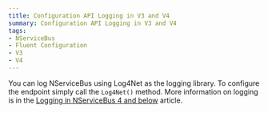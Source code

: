 ```yaml
---
title: Configuration API Logging in V3 and V4
summary: Configuration API Logging in V3 and V4
tags:
- NServiceBus
- Fluent Configuration
- V3
- V4
---
```


You can log NServiceBus using Log4Net as the logging library. To configure the endpoint simply call the `Log4Net()` method. More information on logging is in the [Logging in NServiceBus 4 and below](logging-in-nservicebus4_and_below) article.